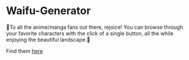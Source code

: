 # Waifu-Generator
🌸To all the anime/manga fans out there, rejoice! You can browse through your favorite characters with the click of a single button, all the while enjoying the beautiful landscape.🌸

Find them <a href="https://wlgnstla.github.io/Waifu-Generator/"> here </a>
